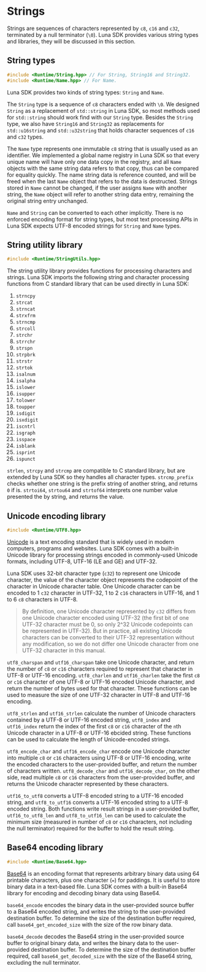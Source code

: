# Strings

Strings are sequences of characters represented by `c8`, `c16` and `c32`, terminated by a null terminator (`\0`). Luna SDK provides various string types and libraries, they will be discussed in this section.

## String types

```c++
#include <Runtime/String.hpp> // For String, String16 and String32.
#include <Runtime/Name.hpp> // For Name.
```

Luna SDK provides two kinds of string types: `String` and `Name`.

The `String` type is a sequence of `c8` characters ended with `\0`. We designed `String` as a replacement of `std::string` in Luna SDK, so most methods used for `std::string` should work find with our `String` type. Besides the `String` type, we also have `String16` and `String32` as replacements for `std::u16string` and `std::u32string` that holds character sequences of `c16` and `c32` types.

The `Name` type represents one immutable `c8` string that is usually used as an identifier. We implemented a global name registry in Luna SDK so that every unique name will have only one data copy in the registry, and all `Name` objects with the same string data refers to that copy, thus can be compared for equality quickly. The name string data is reference counted, and will be freed when the last `Name` object that refers to the data is destructed. Strings stored in `Name` cannot be changed, if the user assigns `Name` with another string, the `Name` object will refer to another string data entry, remaining the original string entry unchanged.

`Name` and `String` can be converted to each other implicitly. There is no enforced encoding format for string types, but most text processing APIs in Luna SDK expects UTF-8 encoded strings for `String` and `Name` types.

## String utility library

```c++
#include <Runtime/StringUtils.hpp>
```

The string utility library provides functions for processing characters and strings. Luna SDK imports the following string and character processing functions from C standard library that can be used directly in Luna SDK:

1. `strncpy`
2. `strcat`
3. `strncat`
4. `strxfrm`
5. `strncmp`
6. `strcoll`
7. `strchr`
8. `strrchr`
9. `strspn`
10. `strpbrk`
11. `strstr`
12. `strtok`
13. `isalnum`
14. `isalpha`
15. `islower`
16. `isupper`
17. `tolower`
18. `toupper`
19. `isdigit`
20. `isxdigit`
21. `iscntrl`
22. `isgraph`
23. `isspace`
24. `isblank`
25. `isprint`
26. `ispunct`

`strlen`, `strcpy` and `strcmp` are compatible to C standard library, but are extended by Luna SDK so they handles all character types. `strcmp_prefix` checks whether one string is the prefix string of another string, and returns `0` if is. `strtoi64`, `strtou64` and `strtof64` interprets one number value presented the by string, and returns the value.

## Unicode encoding library

```c++
#include <Runtime/UTF8.hpp>
```

[Unicode](https://home.unicode.org/) is a text encoding standard that is widely used in modern computers, programs and websites. Luna SDK comes with a built-in Unicode library for processing strings encoded in commonly-used Unicode formats, including UTF-8, UTF-16 (LE and GE) and UTF-32.

Luna SDK uses 32-bit character type (`c32`) to represent one Unicode character, the value of the character object represents the codepoint of the character in Unicode character table. One Unicode character can be encoded to 1 `c32` character in UTF-32, 1 to 2 `c16` characters in UTF-16, and 1 to 6 `c8` characters in UTF-8.

> By definition, one Unicode character represented by `c32` differs from one Unicode character encoded using UTF-32 (the first bit of one UTF-32 character must be 0, so only 2^32 Unicode codepoints can be represented in UTF-32). But in practice, all existing Unicode characters can be converted to their UTF-32 representation without any modification, so we do not differ one Unicode character from one UTF-32 character in this manual.

`utf8_charspan` and `utf16_charspan` take one Unicode character, and return the number of `c8`  or `c16` characters required to represent that character in UTF-8 or UTF-16 encoding. `utf8_charlen` and `utf16_charlen` take the first `c8`  or `c16`  character of one UTF-8 or UTF-16 encoded Unicode character, and return the number of bytes used for that character. These functions can be used to measure the size of one UTF-32 character in UTF-8 and UTF-16 encoding.

`utf8_strlen` and `utf16_strlen` calculate the number of Unicode characters contained by a UTF-8 or UTF-16 encoded string, `utf8_index` and `utf16_index` return the index of the first `c8` or `c16` character of the `n`th Unicode character in a UTF-8 or UTF-16 ebcided string. These functions can be used to calculate the length of Unicode-encoded strings.

`utf8_encode_char` and `utf16_encode_char` encode one Unicode character into multiple `c8` or `c16` characters using UTF-8 or UTF-16 encoding, write the encoded characters to the user-provided buffer, and return the number of characters written.  `utf8_decode_char` and `utf16_decode_char`, on the other side, read multiple `c8` or `c16` characters from the user-provided buffer, and returns the Unicode character represented by these characters.

`utf16_to_utf8` converts a UTF-8 encoded string to a UTF-16 encoded string, and `utf8_to_utf16` converts a UTF-16 encoded string to a UTF-8 encoded string. Both functions write result strings in a user-provided buffer, `utf16_to_utf8_len` and `utf8_to_utf16_len` can be used to calculate the minimum size (measured in number of `c8` or `c16` characters, not including the null terminator) required for the buffer to hold the result string.

## Base64 encoding library

```c++
#include <Runtime/Base64.hpp>
```

[Base64](https://en.wikipedia.org/wiki/Base64) is an encoding format that represents arbitrary binary data using 64 printable characters, plus one character (`=`) for paddings. It is useful to store binary data in a text-based file. Luna SDK comes with a built-in Base64 library for encoding and decoding binary data using Base64.

`base64_encode` encodes the binary data in the user-provided source buffer to a Base64 encoded string, and writes the string to the user-provided destination buffer. To determine the size of the destination buffer required, call `base64_get_encoded_size` with the size of the row binary data.

`base64_decode` decodes the Base64 string in the user-provided source buffer to original binary data, and writes the binary data to the user-provided destination buffer. To determine the size of the destination buffer required, call `base64_get_decoded_size` with the size of the Base64 string, excluding the null terminator.

